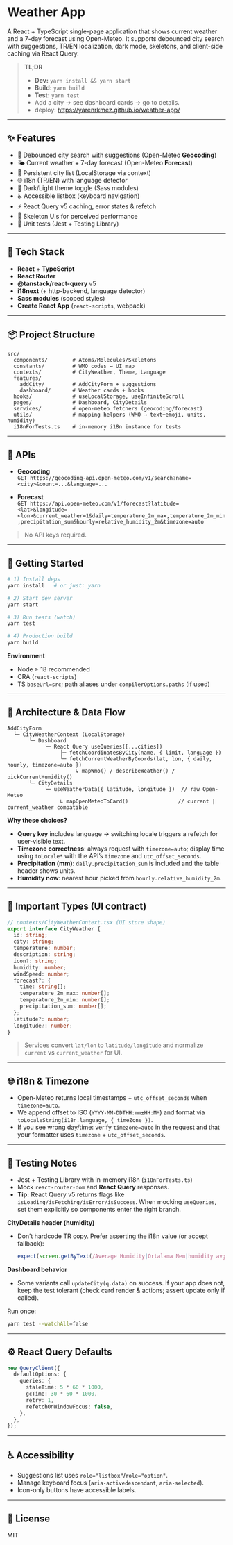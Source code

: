 # Weather App

A React + TypeScript single-page application that shows current weather and a 7-day forecast using Open-Meteo. It supports debounced city search with suggestions, TR/EN localization, dark mode, skeletons, and client-side caching via React Query.

> **TL;DR**
>
> - **Dev:** `yarn install && yarn start`
> - **Build:** `yarn build`
> - **Test:** `yarn test`
> - Add a city → see dashboard cards → go to details.
> - deploy: https://yarenrkmez.github.io/weather-app/

---

## ✨ Features

- 🔎 Debounced city search with suggestions (Open-Meteo **Geocoding**)
- 🌤️ Current weather + 7-day forecast (Open-Meteo **Forecast**)
- 💾 Persistent city list (LocalStorage via context)
- 🌐 i18n (TR/EN) with language detector
- 🌙 Dark/Light theme toggle (Sass modules)
- ♿ Accessible listbox (keyboard navigation)
- ⚡ React Query v5 caching, error states & refetch
- 🦴 Skeleton UIs for perceived performance
- 🧪 Unit tests (Jest + Testing Library)

---

## 🧱 Tech Stack

- **React** + **TypeScript**
- **React Router**
- **@tanstack/react-query** v5
- **i18next** (+ http-backend, language detector)
- **Sass modules** (scoped styles)
- **Create React App** (`react-scripts`, webpack)

---

## 📦 Project Structure

```
src/
  components/        # Atoms/Molecules/Skeletons
  constants/         # WMO codes → UI map
  contexts/          # CityWeather, Theme, Language
  features/
    addCity/         # AddCityForm + suggestions
    dashboard/       # Weather cards + hooks
  hooks/             # useLocalStorage, useInfiniteScroll
  pages/             # Dashboard, CityDetails
  services/          # open-meteo fetchers (geocoding/forecast)
  utils/             # mapping helpers (WMO → text+emoji, units, humidity)
  i18nForTests.ts    # in-memory i18n instance for tests
```

---

## 🔌 APIs

- **Geocoding**  
  `GET https://geocoding-api.open-meteo.com/v1/search?name=<city>&count=...&language=...`

- **Forecast**  
  `GET https://api.open-meteo.com/v1/forecast?latitude=<lat>&longitude=<lon>&current_weather=1&daily=temperature_2m_max,temperature_2m_min,precipitation_sum&hourly=relative_humidity_2m&timezone=auto`

> No API keys required.

---

## 🚀 Getting Started

```bash
# 1) Install deps
yarn install   # or just: yarn

# 2) Start dev server
yarn start

# 3) Run tests (watch)
yarn test

# 4) Production build
yarn build
```

**Environment**

- Node ≥ 18 recommended
- CRA (`react-scripts`)
- TS `baseUrl=src`; path aliases under `compilerOptions.paths` (if used)

---

## 🧠 Architecture & Data Flow

```
AddCityForm
  └─ CityWeatherContext (LocalStorage)
       └─ Dashboard
            └─ React Query useQueries([...cities])
                 ├─ fetchCoordinatesByCity(name, { limit, language })
                 └─ fetchCurrentWeatherByCoords(lat, lon, { daily, hourly, timezone=auto })
                      ↳ mapWmo() / describeWeather() / pickCurrentHumidity()
       └─ CityDetails
            └─ useWeatherData({ latitude, longitude })  // raw Open-Meteo
                 ↳ mapOpenMeteoToCard()                // current | current_weather compatible
```

**Why these choices?**

- **Query key** includes language → switching locale triggers a refetch for user-visible text.
- **Timezone correctness**: always request with `timezone=auto`; display time using `toLocale*` with the API’s `timezone` and `utc_offset_seconds`.
- **Precipitation (mm)**: `daily.precipitation_sum` is included and the table header shows units.
- **Humidity now**: nearest hour picked from `hourly.relative_humidity_2m`.

---

## 🧩 Important Types (UI contract)

```ts
// contexts/CityWeatherContext.tsx (UI store shape)
export interface CityWeather {
  id: string;
  city: string;
  temperature: number;
  description: string;
  icon?: string;
  humidity: number;
  windSpeed: number;
  forecast?: {
    time: string[];
    temperature_2m_max: number[];
    temperature_2m_min: number[];
    precipitation_sum: number[];
  };
  latitude?: number;
  longitude?: number;
}
```

> Services convert `lat/lon` to `latitude/longitude` and normalize `current` vs `current_weather` for UI.

---

## 🌐 i18n & Timezone

- Open-Meteo returns local timestamps + `utc_offset_seconds` when `timezone=auto`.
- We append offset to ISO (`YYYY-MM-DDTHH:mm±HH:MM`) and format via `toLocaleString(i18n.language, { timeZone })`.
- If you see wrong day/time: verify `timezone=auto` in the request and that your formatter uses `timezone` + `utc_offset_seconds`.

---

## 🧪 Testing Notes

- Jest + Testing Library with in-memory i18n (`i18nForTests.ts`)
- Mock `react-router-dom` and **React Query** responses.
- **Tip:** React Query v5 returns flags like `isLoading/isFetching/isError/isSuccess`. When mocking `useQueries`, set them explicitly so components enter the right branch.

**CityDetails header (humidity)**

- Don’t hardcode TR copy. Prefer asserting the i18n value (or accept fallback):
  ```ts
  expect(screen.getByText(/Average Humidity|Ortalama Nem|humidity avg/i));
  ```

**Dashboard behavior**

- Some variants call `updateCity(q.data)` on success. If your app does not, keep the test tolerant (check card render & actions; assert update only if called).

Run once:

```bash
yarn test --watchAll=false
```

---

## ⚙️ React Query Defaults

```ts
new QueryClient({
  defaultOptions: {
    queries: {
      staleTime: 5 * 60 * 1000,
      gcTime: 30 * 60 * 1000,
      retry: 1,
      refetchOnWindowFocus: false,
    },
  },
});
```

---

## ♿ Accessibility

- Suggestions list uses `role="listbox"`/`role="option"`.
- Manage keyboard focus (`aria-activedescendant`, `aria-selected`).
- Icon-only buttons have accessible labels.

---

## 📄 License

MIT

